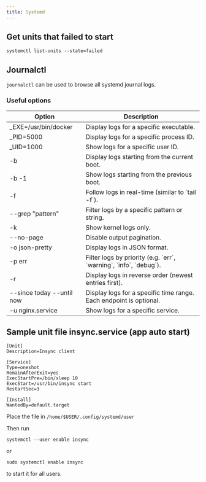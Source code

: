```yaml
---
title: Systemd
---
```


## Get units that failed to start

```
systemctl list-units --state=failed
```

## Journalctl

`journalctl` can be used to browse all systemd journal logs.

### Useful options

<table>
  <thead>
    <tr>
      <th>Option</th>
      <th>Description</th>
    </tr>
  </thead>
  <tbody>
    <tr>
      <td>_EXE=/usr/bin/docker</td>
      <td>Display logs for a specific executable.</td>
    </tr>
    <tr>
      <td>_PID=5000</td>
      <td>Display logs for a specific process ID.</td>
    </tr>
    <tr>
      <td>_UID=1000</td>
      <td>Show logs for a specific user ID.</td>
    </tr>
    <tr>
      <td>-b</td>
      <td>Display logs starting from the current boot.</td>
    </tr>
    <tr>
      <td>-b -1</td>
      <td>Show logs starting from the previous boot.</td>
    </tr>
    <tr>
      <td>-f</td>
      <td>Follow logs in real-time (similar to `tail -f`).</td>
    </tr>
    <tr>
      <td>--grep "pattern"</td>
      <td>Filter logs by a specific pattern or string.</td>
    </tr>
    <tr>
      <td>-k</td>
      <td>Show kernel logs only.</td>
    </tr>
    <tr>
      <td>--no-page</td>
      <td>Disable output pagination.</td>
    </tr>
    <tr>
      <td>-o json-pretty</td>
      <td>Display logs in JSON format.</td>
    </tr>
    <tr>
      <td>-p err</td>
      <td>Filter logs by priority (e.g. `err`, `warning`, `info`, `debug`).</td>
    </tr>
    <tr>
      <td>-r</td>
      <td>Display logs in reverse order (newest entries first).</td>
    </tr>
    <tr>
      <td>--since today --until now</td>
      <td>Display logs for a specific time range. Each endpoint is optional.</td>
    </tr>
    <tr>
      <td>-u nginx.service</td>
      <td>Show logs for a specific service.</td>
    </tr>
  </tbody>
</table>

## Sample unit file insync.service (app auto start)

```
[Unit]
Description=Insync client

[Service]
Type=oneshot
RemainAfterExit=yes
ExecStartPre=/bin/sleep 10
ExecStart=/usr/bin/insync start
RestartSec=3

[Install]
WantedBy=default.target
```

Place the file in `/home/$USER/.config/systemd/user`

Then run

```
systemctl --user enable insync
```

or

```
sudo systemctl enable insync
```

to start it for all users.
